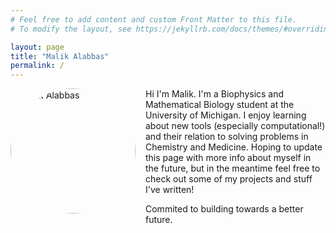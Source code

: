 ```yaml
---
# Feel free to add content and custom Front Matter to this file.
# To modify the layout, see https://jekyllrb.com/docs/themes/#overriding-theme-defaults

layout: page  
title: "Malik Alabbas"  
permalink: /  
---
```


<img
  src="{{ '/assets/images/photo_me.jpg' | relative_url }}"
  alt="Malik Alabbas"
  style="
    float: left;
    margin: 0 1rem 1rem 0;
    width: 200px;
    border-radius: 50%;
  "
/>


Hi I'm Malik. I'm a Biophysics and Mathematical Biology student at the University of Michigan. I enjoy learning about new tools (especially computational!) and their relation to solving problems in Chemistry and Medicine. Hoping to update this page with more info about myself in the future, but in the meantime feel free to check out some of my projects and stuff I've written!

Commited to building towards a better future.